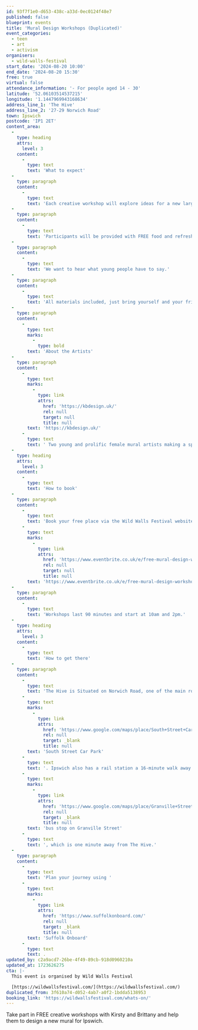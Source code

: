 ```yaml
---
id: 93f7f1e0-d653-438c-a33d-0ec0124f48e7
published: false
blueprint: events
title: 'Mural Design Workshops (Duplicated)'
event_categories:
  - teen
  - art
  - activism
organisers:
  - wild-walls-festival
start_date: '2024-08-20 10:00'
end_date: '2024-08-20 15:30'
free: true
virtual: false
attendance_information: '- For people aged 14 - 30'
latitude: '52.06103514537215'
longitude: '1.1447969943168634'
address_line_1: 'The Hive'
address_line_2: '27-29 Norwich Road'
town: Ipswich
postcode: 'IP1 2ET'
content_area:
  -
    type: heading
    attrs:
      level: 3
    content:
      -
        type: text
        text: 'What to expect'
  -
    type: paragraph
    content:
      -
        type: text
        text: 'Each creative workshop will explore ideas for a new large mural in Ipswich. Participants will be given the opportunity to get creative and have fun exploring street art with guidance and support. (NO experience necessary)'
  -
    type: paragraph
    content:
      -
        type: text
        text: 'Participants will be provided with FREE food and refreshments at each workshop.'
  -
    type: paragraph
    content:
      -
        type: text
        text: 'We want to hear what young people have to say.'
  -
    type: paragraph
    content:
      -
        type: text
        text: 'All materials included, just bring yourself and your friends.'
  -
    type: paragraph
    content:
      -
        type: text
        marks:
          -
            type: bold
        text: 'About the Artists'
  -
    type: paragraph
    content:
      -
        type: text
        marks:
          -
            type: link
            attrs:
              href: 'https://kbdesign.uk/'
              rel: null
              target: null
              title: null
        text: 'https://kbdesign.uk/'
      -
        type: text
        text: ' Two young and prolific female mural artists making a splash in the urban art world. Graphic design graduates turned mural artists Kirsty and Brittany have a lot to offer to inspire a new generation of artists.'
  -
    type: heading
    attrs:
      level: 3
    content:
      -
        type: text
        text: 'How to book'
  -
    type: paragraph
    content:
      -
        type: text
        text: 'Book your free place via the Wild Walls Festival website - '
      -
        type: text
        marks:
          -
            type: link
            attrs:
              href: 'https://www.eventbrite.co.uk/e/free-mural-design-workshop-with-kb-designs-tickets-967890766337'
              rel: null
              target: null
              title: null
        text: 'https://www.eventbrite.co.uk/e/free-mural-design-workshop-with-kb-designs-tickets-967890766337'
  -
    type: paragraph
    content:
      -
        type: text
        text: 'Workshops last 90 minutes and start at 10am and 2pm.'
  -
    type: heading
    attrs:
      level: 3
    content:
      -
        type: text
        text: 'How to get there'
  -
    type: paragraph
    content:
      -
        type: text
        text: 'The Hive is Situated on Norwich Road, one of the main roads into Ipswich, with the closest parking being the '
      -
        type: text
        marks:
          -
            type: link
            attrs:
              href: 'https://www.google.com/maps/place/South+Street+Car+Park/@52.0612384,1.143093,18.06z/data=!4m22!1m16!4m15!1m6!1m2!1s0x47d9a110e1d478a5:0x43897233bab1bdf4!2sThe+Hive+Ipswich+CIC,+Norwich+Road,+Ipswich!2m2!1d1.144487!2d52.0610108!1m6!1m2!1s0x47d9a1cc7b806739:0x689ee9824284fede!2sGranville+Street,+Ipswich+IP1+2NL!2m2!1d1.1441074!2d52.0613377!3e3!3m4!1s0x0:0x30a88646622494df!8m2!3d52.061446!4d1.1448369'
              rel: null
              target: _blank
              title: null
        text: 'South Street Car Park'
      -
        type: text
        text: '. Ipswich also has a rail station a 16-minute walk away and a '
      -
        type: text
        marks:
          -
            type: link
            attrs:
              href: 'https://www.google.com/maps/place/Granville+Street/@52.0612707,1.1435665,18.69z/data=!4m5!3m4!1s0x47d9a1cc7b806739:0x689ee9824284fede!8m2!3d52.0613377!4d1.1441074'
              rel: null
              target: _blank
              title: null
        text: 'bus stop on Granville Street'
      -
        type: text
        text: ', which is one minute away from The Hive.'
  -
    type: paragraph
    content:
      -
        type: text
        text: 'Plan your journey using '
      -
        type: text
        marks:
          -
            type: link
            attrs:
              href: 'https://www.suffolkonboard.com/'
              rel: null
              target: _blank
              title: null
        text: 'Suffolk Onboard'
      -
        type: text
        text: .
updated_by: c2a9acd7-26be-4f49-89cb-918d0960210a
updated_at: 1723626275
cta: |-
  This event is organised by Wild Walls Festival

  [https://wildwallsfestival.com/](https://wildwallsfestival.com/)
duplicated_from: 3f610a74-d052-4ab7-a0f2-1bdda5138953
booking_link: 'https://wildwallsfestival.com/whats-on/'
---
```

Take part in FREE creative workshops with Kirsty and Brittany and help them to design a new mural for Ipswich.